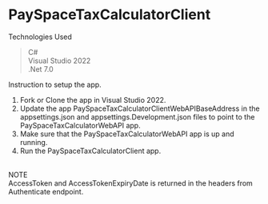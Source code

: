 # PaySpaceTaxCalculatorClient

Technologies Used </br>
>C# </br>
>Visual Studio 2022 </br>
>.Net 7.0 </br>

Instruction to setup the app. </br>
1. Fork or Clone the app in Visual Studio 2022. </br>
2. Update the app PaySpaceTaxCalculatorClientWebAPIBaseAddress in the appsettings.json and appsettings.Development.json files to point to the PaySpaceTaxCalculatorWebAPI app. </br>
3. Make sure that the PaySpaceTaxCalculatorWebAPI app is up and running. </br>
4. Run the PaySpaceTaxCalculatorClient app.</br></br>

NOTE </br>
AccessToken and AccessTokenExpiryDate is returned in the headers from Authenticate endpoint.

